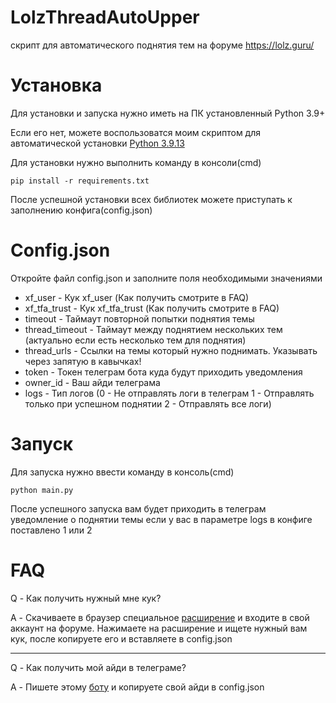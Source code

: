 # LolzThreadAutoUpper
скрипт для автоматического поднятия тем на форуме https://lolz.guru/

# Установка
Для установки и запуска нужно иметь на ПК установленный Python 3.9+

Если его нет, можете воспользоватся моим скриптом для автоматической установки [Python 3.9.13](https://github.com/prtolem/PythonAutoInstall)

Для установки нужно выполнить команду в консоли(cmd)
```
pip install -r requirements.txt
```
После успешной установки всех библиотек можете приступать к заполнению конфига(config.json)

# Config.json
Откройте файл config.json и заполните поля необходимыми значениями
- xf_user - Кук xf_user (Как получить смотрите в FAQ)
- xf_tfa_trust - Кук xf_tfa_trust (Как получить смотрите в FAQ)
- timeout - Таймаут повторной попытки поднятия темы
- thread_timeout - Таймаут между поднятием нескольких тем (актуально если есть несколько тем для поднятия)
- thread_urls - Ссылки на темы который нужно поднимать. Указывать через запятую в кавычках!
- token - Токен телеграм бота куда будут приходить уведомления
- owner_id - Ваш айди телеграма
- logs - Тип логов (0 - Не отправлять логи в телеграм  1 - Отправлять только при успешном поднятии  2 - Отправлять все логи)

# Запуск
Для запуска нужно ввести команду в консоль(cmd)
```
python main.py
```
После успешного запуска вам будет приходить в телеграм уведомление о поднятии темы если у вас в параметре logs в конфиге поставлено 1 или 2

# FAQ
Q - Как получить нужный мне кук?

A - Скачиваете в браузер специальное [расширение](https://chrome.google.com/webstore/detail/cookie-editor/hlkenndednhfkekhgcdicdfddnkalmdm) и входите в свой аккаунт на форуме. Нажимаете на расширение и ищете нужный вам кук, после копируете его и вставляете в config.json

____
Q - Как получить мой айди в телеграме?

A - Пишете этому [боту](https://t.me/getmyid_bot) и копируете свой айди в config.json
